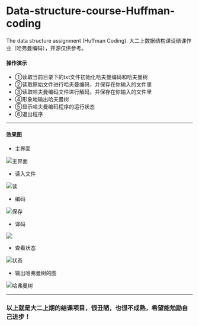 # Data-structure-course-Huffman-coding
The data structure assignment (Huffman Coding).
大二上数据结构课设结课作业（哈弗曼编码），开源仅供参考。



#### 操作演示

* ①读取当前目录下的txt文件初始化哈夫曼编码和哈夫曼树
* ②读取原始文件进行哈夫曼编码，并保存在你输入的文件里
* ③读取哈夫曼编码文件进行解码，并保存在你输入的文件里
* ④形象地输出哈夫曼树
* ⑤显示哈夫曼编码程序的运行状态
* ⑥退出程序

---

#### 效果图

* 主界面

![主界面](./1.png)

* 读入文件

![读](./2.png)

* 编码

![保存](./3.png)

* 译码

![](./4.png)

* 查看状态

![状态](./6.png)

* 输出哈弗曼树的图

![哈弗曼树](./5.png)

----



### 以上就是大二上期的结课项目，很丑陋，也很不成熟，希望能勉励自己进步！

